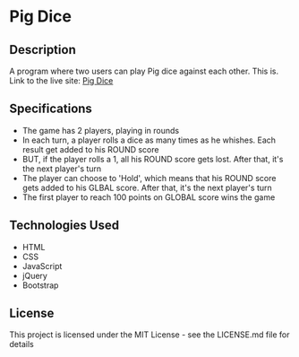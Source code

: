 # Pig Dice

## Description

A program where two users can play Pig dice against each other.
This is. Link to the live site:
[Pig Dice](https://aishasharif.github.io/pig-dice/)

## Specifications
* The game has 2 players, playing in rounds
* In each turn, a player rolls a dice as many times as he whishes. Each result get added to his ROUND score
* BUT, if the player rolls a 1, all his ROUND score gets lost. After that, it's the next player's turn
* The player can choose to 'Hold', which means that his ROUND score gets added to his GLBAL score. After that, it's the next player's turn
* The first player to reach 100 points on GLOBAL score wins the game

## Technologies Used
* HTML
* CSS
* JavaScript
* jQuery
* Bootstrap

## License

This project is licensed under the MIT License - see the LICENSE.md file for details
